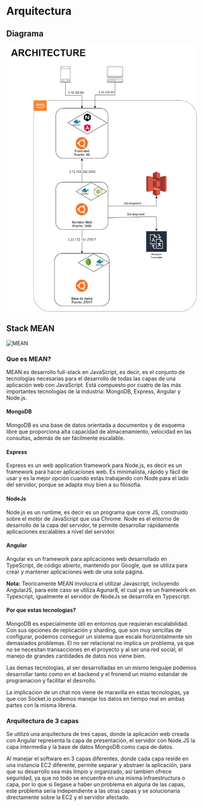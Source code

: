 # Arquitectura

## Diagrama
![Diagrama](Architecture.jpg)

## Stack MEAN
![MEAN](https://miro.medium.com/max/1600/0*YoYKVCVaDrw7PF2b)

### Que es MEAN?
MEAN es desarrollo full-stack en JavaScript, es decir, es el conjunto de tecnologías necesarias para el desarrollo de todas las capas de una aplicación web con JavaScript. Está compuesto por cuatro de las más importantes tecnologías de la industria: MongoDB, Express, Angular y Node.js.

#### MongoDB

MongoDB es una base de datos orientada a documentos y de esquema libre que proporciona alta capacidad de almacenamiento, velocidad en las consultas, además de ser fácilmente escalable.

#### Express
Express es un web application framework para Node.js, es decir es un framework para hacer aplicaciones web. Es minimalista, rápido y fácil de usar y es la mejor opción cuando estás trabajando con Node para el lado del servidor, porque se adapta muy bien a su filosofía.

#### NodeJs
Node.js es un runtime, es decir es un programa que corre JS, construido sobre el motor de JavaScript que usa Chrome. Node es el entorno de desarrollo de la capa del servidor, te permite desarrollar rápidamente aplicaciones escalables a nivel del servidor.

#### Angular
Angular es un framework para aplicaciones web desarrollado en TypeScript, de código abierto, mantenido por Google, que se utiliza para crear y mantener aplicaciones web de una sola página.

**Nota:** Teoricamente MEAN involucra el utilizar Javascript, incluyendo AngularJS, para este caso se utiliza Agunar8, el cual ya es un framework en Typescript, igualmente el servidor de NodeJs se desarrolla en Typescript.

#### Por que estas tecnologias?
MongoDB es especialmente útil en entornos que requieran escalabilidad. Con sus opciones de replicación y sharding, que son muy sencillas de configurar, podemos conseguir un sistema que escale horizontalmente sin demasiados problemas. El no ser relacional no implica un problema, ya que no se necesitan transacciones en el proyecto y al ser una red social, el manejo de grandes cantidades de datos nos viene bien.

Las demas tecnologias, al ser desarrolladas en un mismo lenguaje podemos desarrollar tanto como en el backend y el fronend un mismo estandar de programacion y facilitar el desrrollo.

La implicacion de un chat nos viene de maravilla en estas tecnologias, ya que con Socket.io podemos manejar los datos en tiempo real en ambas partes con la misma libreria.

### Arquitectura de 3 capas
Se utilizó una arquitectura de tres capas, donde la aplicación web creada con Angular representa la capa de presentación, el servidor con Node.JS la capa intermedia y la base de datos MongoDB como capa de datos. 

Al manejar el software en 3 capas diferentes, donde cada capa reside en una instancia EC2 diferente, permite separar y abstraer la aplicación, para que su desarrollo sea más limpio y organizado, así tambien ofrece seguridad, ya que no todo se encuentra en una misma infraestructura o capa, por lo que si llegase a haber un problema en alguna de las capas, este problema seria independiente a las otras capas y se solucionaría directamente sobre la EC2 y el servidor afectado.

